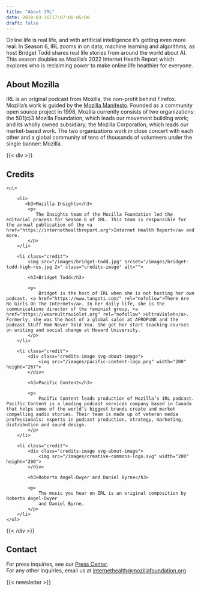 ```yaml
---
title: "About IRL"
date: 2018-03-16T17:07:08-05:00
draft: false
---
```


Online life is real life, and with artificial intelligence it’s getting even more real. In Season 6, IRL zooms in on data, machine learning and algorithms, as host Bridget Todd shares real life stories from around the world about AI. This season doubles as Mozilla’s 2022 Internet Health Report which explores who is reclaiming power to make online life healthier for everyone.

<!--This season doubles as the [2022 Internet Health Report](https://2022.internethealthreport.org), which explores who is reclaiming power over data, machine learning and automation to make online life healthier for everyone.-->

## About Mozilla

IRL is an original podcast from Mozilla, the non-profit behind Firefox. Mozilla’s work is guided by the [Mozilla Manifesto](https://mzl.la/manifesto). Founded as a community open source project in 1998, Mozilla currently consists of two organizations: the <span>501&#40;c&#41;3</span> Mozilla Foundation, which leads our movement building work; and its wholly owned subsidiary, the Mozilla Corporation, which leads our market-based work. The two organizations work in close concert with each other and a global community of tens of thousands of volunteers under the single banner: Mozilla.


{{< div >}}
<div id="credits">
    <h2>Credits</h2>

    <ul>

        <li>
           <h3>Mozilla Insights</h3>
            <p>
               The Insights team of the Mozilla Foundation led the editorial process for Season 6 of IRL. This team is responsible for the annual publication of the <a href="https://internethealthreport.org">Internet Health Report</a> and more.
            </p>
        </li>

        <li class="credit">
            <img src="/images/bridget-todd.jpg" srcset="/images/bridget-todd-high-res.jpg 2x" class="credits-image" alt="">

            <h3>Bridget Todd</h3>

            <p>
                Bridget is the host of IRL when she is not hosting her own podcast, <a href="https://www.tangoti.com/" rel="nofollow">There Are No Girls On The Internet</a>. In her daily life, she is the communications director of the feminist group, <a href="https://weareultraviolet.org" rel="nofollow" >UltraViolet</a>. Formerly, she was the host of a global salon at AFROPUNK and the  podcast Stuff Mom Never Told You. She got her start teaching courses on writing and social change at Howard University.
            </p>
        </li>

        <li class="credit">
            <div class="credits-image svg-about-image">
                <img src="/images/pacific-content-logo.png" width="200" height="267">
            </div>

            <h3>Pacific Content</h3>

            <p>
                Pacific Content leads production of Mozilla’s IRL podcast. Pacific Content is a leading podcast services company based in Canada that helps some of the world’s biggest brands create and market compelling audio stories. Their team is made up of veteran media professionals: experts in podcast production, strategy, marketing, distribution and sound design.
            </p>
        </li>

        <li class="credit">
            <div class="credits-image svg-about-image">
                <img src="/images/creative-commons-logo.svg" width="200" height="200">
            </div>

            <h3>Roberto Angel-Dwyer and Daniel Byrne</h3>

            <p>
                The music you hear on IRL is an original composition by Roberto Angel-Dwyer
                and Daniel Byrne.
            </p>
        </li>
    </ul>
</div>
{{< /div >}}

## Contact

For press inquiries, see our [Press Center](https://foundation.mozilla.org/en/press-center/).<br>
For any other inquiries, email us at [internethealth@mozillafoundation.org](mailto:internethealth@mozillafoundation.org)

<div>
{{< newsletter >}}
</div>
